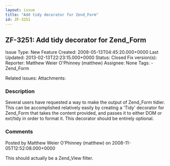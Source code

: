 ```yaml
---
layout: issue
title: "Add tidy decorator for Zend_Form"
id: ZF-3251
---
```


ZF-3251: Add tidy decorator for Zend\_Form
------------------------------------------

 Issue Type: New Feature Created: 2008-05-13T04:45:20.000+0000 Last Updated: 2013-02-13T22:23:15.000+0000 Status: Closed Fix version(s): 
 Reporter:  Matthew Weier O'Phinney (matthew)  Assignee:  None  Tags: - Zend\_Form
 
 Related issues: 
 Attachments: 
### Description

Several users have requested a way to make the output of Zend\_Form tidier. This can be accomplished relatively easily by creating a 'Tidy' decorator for Zend\_Form that takes the content provided, and passes it to either DOM or ext/tidy in order to format it. This decorator should be entirely optional.

 

 

### Comments

Posted by Matthew Weier O'Phinney (matthew) on 2008-11-05T12:52:08.000+0000

This should actually be a Zend\_View filter.

 

 
